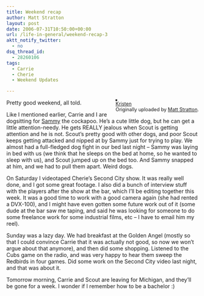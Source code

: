 ```yaml
---
title: Weekend recap
author: Matt Stratton
layout: post
date: 2006-07-31T10:50:00+00:00
url: /life-in-general/weekend-recap-3
aktt_notify_twitter:
  - no
dsq_thread_id:
  - 28260106
tags:
  - Carrie
  - Cherie
  - Weekend Updates

---
```

<div style="float:right;margin-left:10px;margin-bottom:10px;">
  <a title="photo sharing" href="http://www.flickr.com/photos/mugsy/7409603/"><img style="border:solid 2px #000000;" src="http://static.flickr.com/7/7409603_f84ce05d95_m.jpg" alt="" /></a><br /> <span style="font-size:.9em;margin-top:0;"> <a href="http://www.flickr.com/photos/mugsy/7409603/">Kristen</a><br /> Originally uploaded by <a href="http://www.flickr.com/people/mugsy/">Matt Stratton</a>. </span>
</div>

Pretty good weekend, all told.

Like I mentioned earlier, Carrie and I are dogsitting for [Sammy][1] the cockapoo. He&#8217;s a cute little dog, but he can get a little attention-needy. He gets REALLY jealous when Scout is getting attention and he is not. Scout&#8217;s pretty good with other dogs, and poor Scout keeps getting attacked and nipped at by Sammy just for trying to play. We almost had a full-fledged dog fight in our bed last night &#8211; Sammy was laying in bed with us (we think that he sleeps on the bed at home, so he wanted to sleep with us), and Scout jumped up on the bed too. And Sammy snapped at him, and we had to pull them apart. Weird dogs.

On Saturday I videotaped Cherie&#8217;s Second City show. It was really well done, and I got some great footage. I also did a bunch of interview stuff with the players after the show at the bar, which I&#8217;ll be editing together this week. It was a good time to work with a good camera again (she had rented a DVX-100), and I might have even gotten some future work out of it (some dude at the bar saw me taping, and said he was looking for someone to do some freelance work for some industrial films, etc &#8211; I have to email him my reel).

Sunday was a lazy day. We had breakfast at the Golden Angel (mostly so that I could convince Carrie that it was actually not good, so now we won&#8217;t argue about that anymore), and then did some shopping. Listened to the Cubs game on the radio, and was very happy to hear them sweep the Redbirds in four games. Did some work on the Second City video last night, and that was about it.

Tomorrow morning, Carrie and Scout are leaving for Michigan, and they&#8217;ll be gone for a week. I wonder if I remember how to be a bachelor :)

 [1]: http://flickr.com/photos/mugsy/tags/sammy